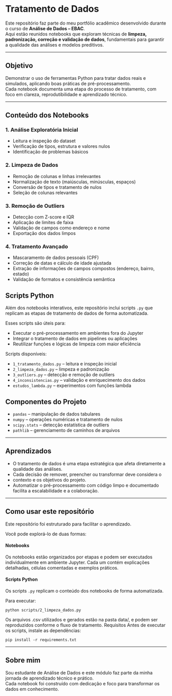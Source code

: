 # Tratamento de Dados

Este repositório faz parte do meu portfólio acadêmico desenvolvido durante o
curso de **Análise de Dados – EBAC**.  
Aqui estão reunidos notebooks que exploram técnicas de **limpeza, 
padronização, correção e validação de dados**, fundamentais para garantir a 
qualidade das análises e modelos preditivos.

---

## Objetivo

Demonstrar o uso de ferramentas Python para tratar dados reais e simulados,
aplicando boas práticas de pré-processamento.  
Cada notebook documenta uma etapa do processo de tratamento, 
com foco em clareza, reprodutibilidade e aprendizado técnico.

---

## Conteúdo dos Notebooks

### 1. **Análise Exploratória Inicial**

- Leitura e inspeção do dataset
- Verificação de tipos, estrutura e valores nulos
- Identificação de problemas básicos

### 2. **Limpeza de Dados**

- Remoção de colunas e linhas irrelevantes
- Normalização de texto (maiúsculas, minúsculas, espaços)
- Conversão de tipos e tratamento de nulos
- Seleção de colunas relevantes

### 3. **Remoção de Outliers**

- Detecção com Z-score e IQR
- Aplicação de limites de faixa
- Validação de campos como endereço e nome
- Exportação dos dados limpos

### 4. **Tratamento Avançado**

- Mascaramento de dados pessoais (CPF)
- Correção de datas e cálculo de idade ajustada
- Extração de informações de campos compostos (endereço, bairro, estado)
- Validação de formatos e consistência semântica



## Scripts Python

Além dos notebooks interativos, este repositório inclui scripts `.py` que replicam as etapas de tratamento de dados de forma automatizada.

Esses scripts são úteis para:

- Executar o pré-processamento em ambientes fora do Jupyter
- Integrar o tratamento de dados em pipelines ou aplicações
- Reutilizar funções e lógicas de limpeza com maior eficiência

Scripts disponíveis:

- `1_tratamento_dados.py` – leitura e inspeção inicial  
- `2_limpeza_dados.py` – limpeza e padronização  
- `3_outliers.py` – detecção e remoção de outliers  
- `4_inconsistencias.py` – validação e enriquecimento dos dados  
- `estudos_lambda.py` – experimentos com funções lambda


## Componentes do Projeto

- `pandas` – manipulação de dados tabulares  
- `numpy` – operações numéricas e tratamento de nulos  
- `scipy.stats` – detecção estatística de outliers  
- `pathlib` – gerenciamento de caminhos de arquivos

---

## Aprendizados

- O tratamento de dados é uma etapa estratégica que afeta diretamente a 
qualidade das análises.
- Cada decisão de remover, preencher ou transformar deve considera o 
- contexto e os objetivos do projeto.
- Automatizar o pré-processamento com código limpo e documentado 
facilita a escalabilidade e a colaboração.

---

## Como usar este repositório


Este repositório foi estruturado para facilitar o aprendizado.

Você pode explorá-lo de duas formas:

#### Notebooks
Os notebooks estão organizados por etapas e podem ser executados individualmente em ambiente Jupyter. 
Cada um contém explicações detalhadas, células comentadas e exemplos práticos.

#### Scripts Python
Os scripts `.py` replicam o conteúdo dos notebooks de forma automatizada.

Para executar:

```
python scripts/2_limpeza_dados.py 
```
Os arquivos .csv utilizados e gerados estão na pasta data/, e podem ser reproduzidos conforme o fluxo de tratamento.
Requisitos
Antes de executar os scripts, instale as dependências:
```
pip install -r requirements.txt
```


---

## Sobre mim

Sou estudante de Análise de Dados e este módulo faz parte da minha jornada de aprendizado técnico e prático.  
Cada notebook foi construído com dedicação e foco para transformar os 
dados em conhecimento.
